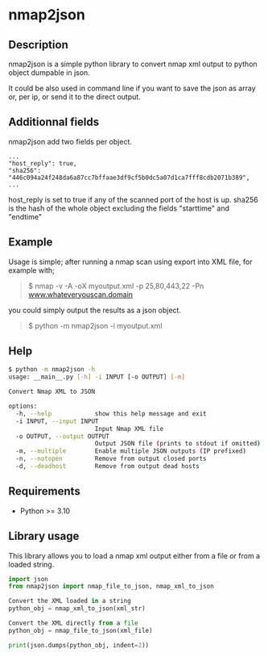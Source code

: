 # nmap2json

## Description 
nmap2json is a simple python library to convert nmap xml output to python object dumpable in json.

It could be also used in command line if you want to save the json as array or, per ip, or send it to the direct output.

## Additionnal fields
nmap2json add two fields per object.
```
...
"host_reply": true,
"sha256": "446c094a24f248da6a87cc7bffaae3df9cf5b0dc5a07d1ca7fff8cdb2071b389",
...
```
host_reply is set to true if any of the scanned port of the host is up.
sha256 is the hash of the whole object excluding the fields "starttime" and "endtime"


## Example

Usage is simple; after running a nmap scan using export into XML file, for example with;

>$ nmap -v -A -oX myoutput.xml -p 25,80,443,22 -Pn www.whateveryouscan.domain

you could simply output the results as a json object.

>$ python -m nmap2json -i myoutput.xml

## Help


```bash
$ python -m nmap2json -h
usage: __main__.py [-h] -i INPUT [-o OUTPUT] [-m]

Convert Nmap XML to JSON

options:
  -h, --help            show this help message and exit
  -i INPUT, --input INPUT
                        Input Nmap XML file
  -o OUTPUT, --output OUTPUT
                        Output JSON file (prints to stdout if omitted)
  -m, --multiple        Enable multiple JSON outputs (IP prefixed)
  -n, --notopen         Remove from output closed ports
  -d, --deadhost        Remove from output dead hosts
```

## Requirements
 - Python >= 3.10

## Library usage 

This library allows you to load a nmap xml output either from a file or from a loaded string.

```python
import json
from nmap2json import nmap_file_to_json, nmap_xml_to_json

Convert the XML loaded in a string
python_obj = nmap_xml_to_json(xml_str)

Convert the XML directly from a file
python_obj = nmap_file_to_json(xml_file)

print(json.dumps(python_obj, indent=2))
```

